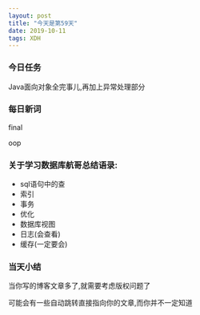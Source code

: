 ```yaml
---  
layout: post  
title: "今天是第59天"  
date: 2019-10-11  
tags: XDH    
---  
```


### 今日任务

Java面向对象全完事儿,再加上异常处理部分

### 每日新词

final

oop


### 关于学习数据库航哥总结语录:
- sql语句中的查
- 索引
- 事务
- 优化    
- 数据库视图
- 日志(会查看)
- 缓存(一定要会)


### 当天小结

当你写的博客文章多了,就需要考虑版权问题了

可能会有一些自动跳转直接指向你的文章,而你并不一定知道
